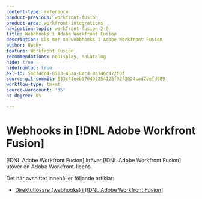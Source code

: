 ```yaml
---
content-type: reference
product-previous: workfront-fusion
product-area: workfront-integrations
navigation-topic: workfront-fusion-2-0
title: Webbhooks i Adobe Workfront Fusion
description: Läs mer om webbhooks i Adobe Workfront Fusion
author: Becky
feature: Workfront Fusion
recommendations: noDisplay, noCatalog
hide: true
hidefromtoc: true
exl-id: 54d74cd4-8513-45aa-8ac4-0a746d472f0f
source-git-commit: 633c41eeb570402254125f92f3624cad7befd609
workflow-type: tm+mt
source-wordcount: '35'
ht-degree: 0%

---
```


# Webhooks in [!DNL Adobe Workfront Fusion]

[!DNL Adobe Workfront Fusion] kräver [!DNL Adobe Workfront Fusion] utöver en Adobe Workfront-licens.

Det här avsnittet innehåller följande artiklar:

* [Direktutlösare (webhooks) i [!DNL Adobe Workfront Fusion]](../../workfront-fusion/webhooks/instant-triggers-webhooks.md)
